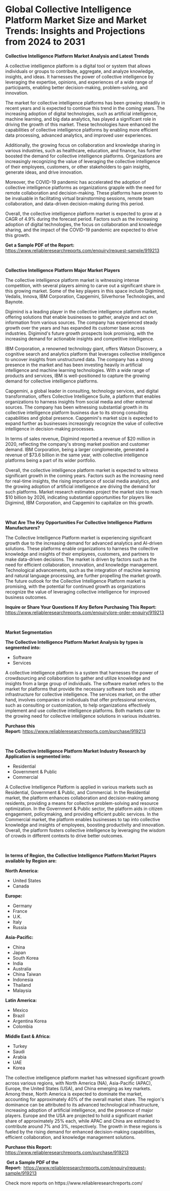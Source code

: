 <p><h1>Global Collective Intelligence Platform Market Size and Market Trends: Insights and Projections from 2024 to 2031</h1></p><p><strong>Collective Intelligence Platform Market Analysis and Latest Trends</strong></p>
<p><p>A collective intelligence platform is a digital tool or system that allows individuals or groups to contribute, aggregate, and analyze knowledge, insights, and ideas. It harnesses the power of collective intelligence by leveraging the expertise, opinions, and experiences of a wide range of participants, enabling better decision-making, problem-solving, and innovation.</p><p>The market for collective intelligence platforms has been growing steadily in recent years and is expected to continue this trend in the coming years. The increasing adoption of digital technologies, such as artificial intelligence, machine learning, and big data analytics, has played a significant role in driving the growth of this market. These technologies have enhanced the capabilities of collective intelligence platforms by enabling more efficient data processing, advanced analytics, and improved user experiences.</p><p>Additionally, the growing focus on collaboration and knowledge sharing in various industries, such as healthcare, education, and finance, has further boosted the demand for collective intelligence platforms. Organizations are increasingly recognizing the value of leveraging the collective intelligence of their employees, customers, or other stakeholders to gain insights, generate ideas, and drive innovation.</p><p>Moreover, the COVID-19 pandemic has accelerated the adoption of collective intelligence platforms as organizations grapple with the need for remote collaboration and decision-making. These platforms have proven to be invaluable in facilitating virtual brainstorming sessions, remote team collaboration, and data-driven decision-making during this period.</p><p>Overall, the collective intelligence platform market is expected to grow at a CAGR of 4.9% during the forecast period. Factors such as the increasing adoption of digital technologies, the focus on collaboration and knowledge sharing, and the impact of the COVID-19 pandemic are expected to drive this growth.</p></p>
<p><strong>Get a Sample PDF of the Report:&nbsp;</strong> <a href="https://www.reliableresearchreports.com/enquiry/request-sample/919213">https://www.reliableresearchreports.com/enquiry/request-sample/919213</a></p>
<p>&nbsp;</p>
<p><strong>Collective Intelligence Platform Major Market Players</strong></p>
<p><p>The collective intelligence platform market is witnessing intense competition, with several players aiming to carve out a significant share in this growing market. Some of the key players in this space include Digimind, Vedalis, Innova, IBM Corporation, Capgemini, Silverhorse Technologies, and Baynote.</p><p>Digimind is a leading player in the collective intelligence platform market, offering solutions that enable businesses to gather, analyze and act on information from various sources. The company has experienced steady growth over the years and has expanded its customer base across industries. Digimind's future growth prospects look promising, with the increasing demand for actionable insights and competitive intelligence.</p><p>IBM Corporation, a renowned technology giant, offers Watson Discovery, a cognitive search and analytics platform that leverages collective intelligence to uncover insights from unstructured data. The company has a strong presence in the market and has been investing heavily in artificial intelligence and machine learning technologies. With a wide range of products and services, IBM is well-positioned to capture the growing demand for collective intelligence platforms.</p><p>Capgemini, a global leader in consulting, technology services, and digital transformation, offers Collective Intelligence Suite, a platform that enables organizations to harness insights from social media and other external sources. The company has been witnessing substantial growth in its collective intelligence platform business due to its strong consulting capabilities and global presence. Capgemini's market size is expected to expand further as businesses increasingly recognize the value of collective intelligence in decision-making processes.</p><p>In terms of sales revenue, Digimind reported a revenue of $20 million in 2020, reflecting the company's strong market position and customer demand. IBM Corporation, being a larger conglomerate, generated a revenue of $73.6 billion in the same year, with collective intelligence platforms being a part of its wider portfolio.</p><p>Overall, the collective intelligence platform market is expected to witness significant growth in the coming years. Factors such as the increasing need for real-time insights, the rising importance of social media analytics, and the growing adoption of artificial intelligence are driving the demand for such platforms. Market research estimates project the market size to reach $10 billion by 2026, indicating substantial opportunities for players like Digimind, IBM Corporation, and Capgemini to capitalize on this growth.</p></p>
<p>&nbsp;</p>
<p><strong>What Are The Key Opportunities For Collective Intelligence Platform Manufacturers?</strong></p>
<p><p>The Collective Intelligence Platform market is experiencing significant growth due to the increasing demand for advanced analytics and AI-driven solutions. These platforms enable organizations to harness the collective knowledge and insights of their employees, customers, and partners to make data-driven decisions. The market is driven by factors such as the need for efficient collaboration, innovation, and knowledge management. Technological advancements, such as the integration of machine learning and natural language processing, are further propelling the market growth. The future outlook for the Collective Intelligence Platform market is promising, with the potential for continued growth as organizations recognize the value of leveraging collective intelligence for improved business outcomes.</p></p>
<p><strong>Inquire or Share Your Questions If Any Before Purchasing This Report:</strong> <a href="https://www.reliableresearchreports.com/enquiry/pre-order-enquiry/919213">https://www.reliableresearchreports.com/enquiry/pre-order-enquiry/919213</a></p>
<p>&nbsp;</p>
<p><strong>Market Segmentation</strong></p>
<p><strong>The Collective Intelligence Platform Market Analysis by types is segmented into:</strong></p>
<p><ul><li>Software</li><li>Services</li></ul></p>
<p><p>A collective intelligence platform is a system that harnesses the power of crowdsourcing and collaboration to gather and utilize knowledge and insights from a large group of individuals. The software market refers to the market for platforms that provide the necessary software tools and infrastructure for collective intelligence. The services market, on the other hand, involves companies or individuals that offer professional services, such as consulting or customization, to help organizations effectively implement and use collective intelligence platforms. Both markets cater to the growing need for collective intelligence solutions in various industries.</p></p>
<p><strong>Purchase this Report:&nbsp;</strong><a href="https://www.reliableresearchreports.com/purchase/919213">https://www.reliableresearchreports.com/purchase/919213</a></p>
<p>&nbsp;</p>
<p><strong>The Collective Intelligence Platform Market Industry Research by Application is segmented into:</strong></p>
<p><ul><li>Residential</li><li>Government & Public</li><li>Commercial</li></ul></p>
<p><p>A Collective Intelligence Platform is applied in various markets such as Residential, Government & Public, and Commercial. In the Residential market, the platform enhances collaboration and decision-making among residents, providing a means for collective problem-solving and resource optimization. In the Government & Public sector, the platform aids in citizen engagement, policymaking, and providing efficient public services. In the Commercial market, the platform enables businesses to tap into collective knowledge and insights of employees, boosting productivity and innovation. Overall, the platform fosters collective intelligence by leveraging the wisdom of crowds in different contexts to drive better outcomes.</p></p>
<p>&nbsp;</p>
<p><strong>In terms of Region, the Collective Intelligence Platform Market Players available by Region are:</strong></p>
<p>
    <p> <strong> North America: </strong>
        <ul>
            <li>United States</li>
            <li>Canada</li>
        </ul>
        </p> 
    <p> <strong> Europe: </strong>
        <ul>
            <li>Germany</li>
            <li>France</li>
            <li>U.K.</li>
            <li>Italy</li>
            <li>Russia</li>
        </ul>
        </p> 
    <p> <strong> Asia-Pacific: </strong>
        <ul>
            <li>China</li>
            <li>Japan</li>
            <li>South Korea</li>
            <li>India</li>
            <li>Australia</li>
            <li>China Taiwan</li>
            <li>Indonesia</li>
            <li>Thailand</li>
            <li>Malaysia</li>
        </ul>
        </p> 
    <p> <strong> Latin America: </strong>
        <ul>
            <li>Mexico</li>
            <li>Brazil</li>
            <li>Argentina Korea</li>
            <li>Colombia</li>
        </ul>
        </p> 
    <p> <strong> Middle East & Africa: </strong>
        <ul>
            <li>Turkey</li>
            <li>Saudi</li>
            <li>Arabia</li>
            <li>UAE</li>
            <li>Korea</li>
        </ul>
    </p>
    </p>
<p><p>The collective intelligence platform market has witnessed significant growth across various regions, with North America (NA), Asia-Pacific (APAC), Europe, the United States (USA), and China emerging as key markets. Among these, North America is expected to dominate the market, accounting for approximately 40% of the overall market share. The region's dominance can be attributed to its advanced technological infrastructure, increasing adoption of artificial intelligence, and the presence of major players. Europe and the USA are projected to hold a significant market share of approximately 25% each, while APAC and China are estimated to contribute around 7% and 3%, respectively. The growth in these regions is fueled by the rising demand for enhanced decision-making capabilities, efficient collaboration, and knowledge management solutions.</p></p>
<p><strong>Purchase this Report: </strong><a href="https://www.reliableresearchreports.com/purchase/919213">https://www.reliableresearchreports.com/purchase/919213</a></p>
<p>&nbsp;<strong>Get a Sample PDF of the Report:&nbsp;&nbsp;</strong><a href="https://www.reliableresearchreports.com/enquiry/request-sample/919213">https://www.reliableresearchreports.com/enquiry/request-sample/919213</a></p>
<p><strong></strong></p>
<p>Check more reports on https://www.reliableresearchreports.com/</p>